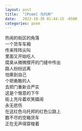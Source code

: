 ```yaml
---
layout: post
title:  "[Poem] 乌托邦"
date:   2022-10-30 01:44:15 -0500
categories: poem
---
```


热闹的街区的角落\
一个货车车厢\
传来阵阵尖叫\
里面又开始吃人\
腐臭从微微撑开的门缝中传出\
路人纷纷远离\
怕熏到自己\
个把勇敢的人\
去把门重新合严实\
这是个惬意的下午\
街上充斥着欢笑嬉闹\
永无悲伤\
在这红色乌托邦的红色公路上\
数不尽的空箱货车\
正在无声得穿梭着


